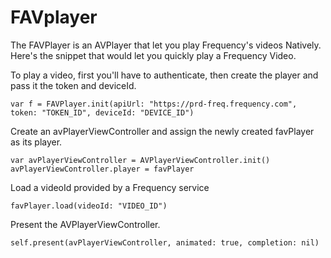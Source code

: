 # FAVplayer

The FAVPlayer is an AVPlayer that let you play Frequency's videos Natively.
Here's the snippet that would let you quickly play a Frequency Video.

To play a video, first you'll have to authenticate, then create the player and pass it the token and deviceId.
```
var f = FAVPlayer.init(apiUrl: "https://prd-freq.frequency.com", token: "TOKEN_ID", deviceId: "DEVICE_ID")
```
Create an avPlayerViewController and assign the newly created favPlayer as its player.
```
var avPlayerViewController = AVPlayerViewController.init()
avPlayerViewController.player = favPlayer
```

Load a videoId provided by a Frequency service
```
favPlayer.load(videoId: "VIDEO_ID")
```
Present the AVPlayerViewController.
```
self.present(avPlayerViewController, animated: true, completion: nil)
```

